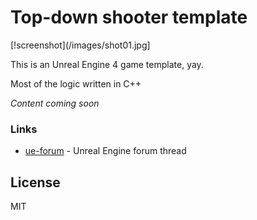 # Top-down shooter template

[!screenshot](/images/shot01.jpg]

This is an Unreal Engine 4 game template, yay.

Most of the logic written in C++

*Content coming soon*

### Links

* [ue-forum] - Unreal Engine forum thread


License
----

MIT


   [ue-forum]: <http://unrealengine.com>
   